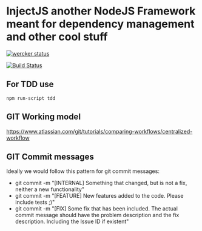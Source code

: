 # InjectJS another NodeJS Framework meant for dependency management and other cool stuff

[![wercker status](https://app.wercker.com/status/9cb0bbb62083a72a716d7ed6591e3c87/m "wercker status")](https://app.wercker.com/project/bykey/9cb0bbb62083a72a716d7ed6591e3c87)

[![Build Status](https://travis-ci.org/CodingDonuts/injectjs.svg?branch=master)](https://travis-ci.org/CodingDonuts/injectjs)
## For TDD use
`npm run-script tdd`

## GIT Working model
https://www.atlassian.com/git/tutorials/comparing-workflows/centralized-workflow

## GIT Commit messages
 Ideally we would follow this pattern for git commit messages:
- git commit -m "[INTERNAL] Something that changed, but is not a fix, neither a new functionality"
- git commit -m "[FEATURE] New features added to the code. Please include tests ;)"
- git commit -m "[FIX] Some fix that has been included. The actual commit message should have the problem description and the fix description. Including the Issue ID if existent"
